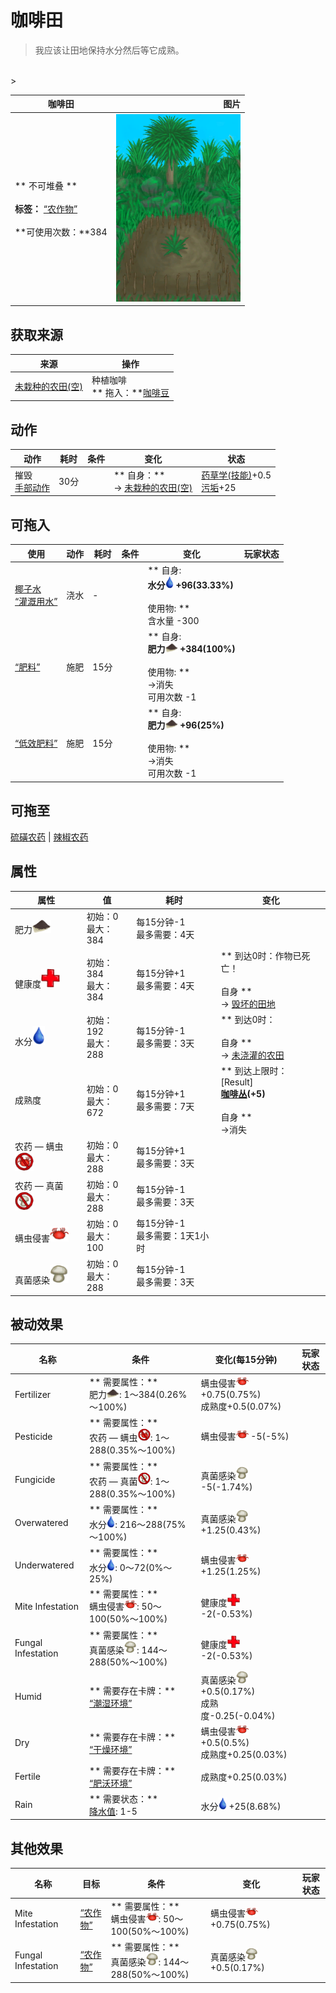# 咖啡田  
> 我应该让田地保持水分然后等它成熟。  
<br>  
>   
  
  咖啡田  |   图片   
 ----  |  ----:   
 ** 不可堆叠 **<br><br>**标签：**	[“农作物”](tag_Crop.md)<br><br>**可使用次数：**384  |  <img decoding="async" src="Sprite/CropPlotGrowing.png" href="a.md" style="max-width:300px;max-height:300px;">   
  
## 获取来源  
来源  |  操作  
----  |  ----  
[未栽种的农田(空)](CropPlotEmpty.md)  |  种植咖啡<br>** 拖入：**[咖啡豆](CoffeeBeans.md)  
## 动作  
动作  |  耗时  |  条件  |  变化  |  状态  
----  |  ----  |  ----  |  ----  |  ----  
摧毁<br>[手部动作](HandAction.md)  |  30分  |    |  ** 自身：**<br>→ [未栽种的农田(空)](CropPlotEmpty.md)  |  [药草学(技能)](Skill_Herbology.md)+0.5<br>[污垢](Filth.md)+25  
## 可拖入  
使用  |  动作  |  耗时  |  条件  |  变化  |  玩家状态  
----  |  ----  |  ----  |  ----  |  ----  |  ----  
[椰子水](LQ_CoconutWater.md)<br>[“灌溉用水”](tag_WaterFresh.md)  |  浇水<br>  |  -  |    |  ** 自身: **<br>水分<img decoding="async" src="Sprite/Thirst.png" href="a.md" style="max-width:20px;max-height:20px;">  +96(33.33%)<br><br>** 使用物: **<br>含水量  -300  |    
[“肥料”](tag_Fertilizer.md)  |  施肥<br>  |  15分  |    |  ** 自身: **<br>肥力<img decoding="async" src="Sprite/FineDirt.png" href="a.md" style="max-width:20px;max-height:20px;">  +384(100%)<br><br>** 使用物: **<br>→消失<br>可用次数  -1  |    
[“低效肥料”](tag_FertilizerWeak.md)  |  施肥<br>  |  15分  |    |  ** 自身: **<br>肥力<img decoding="async" src="Sprite/FineDirt.png" href="a.md" style="max-width:20px;max-height:20px;">  +96(25%)<br><br>** 使用物: **<br>→消失<br>可用次数  -1  |    
## 可拖至  
[硫磺农药](LQ_PesticideBrimstone.md) | [辣椒农药](LQ_PesticideChilli.md)  
## 属性   
属性  |  值  |  耗时  |  变化  
----  |  ----  |  ----  |  ----  
肥力<img decoding="async" src="Sprite/FineDirt.png" href="a.md" style="max-width:30px;max-height:30px;">  |  初始：0<br>最大：384  |  每15分钟-1<br>最多需要：4天  |    
健康度<img decoding="async" src="Sprite/Health.png" href="a.md" style="max-width:30px;max-height:30px;">  |  初始：384<br>最大：384  |  每15分钟+1<br>最多需要：4天  |  ** 到达0时：作物已死亡！ **<br><br>** 自身 **<br>→ [毁坏的田地](CropPlotRuined.md)  
水分<img decoding="async" src="Sprite/Thirst.png" href="a.md" style="max-width:30px;max-height:30px;">  |  初始：192<br>最大：288  |  每15分钟-1<br>最多需要：3天  |  ** 到达0时： **<br><br>** 自身 **<br>→ [未浇灌的农田](CropPlotDry.md)  
成熟度  |  初始：0<br>最大：672  |  每15分钟+1<br>最多需要：7天  |  ** 到达上限时： **<br>** [Result] **<br>  [咖啡丛](CoffeePlant.md)(+5)<br><br>** 自身 **<br>→消失  
农药 — 螨虫<img decoding="async" src="Sprite/MitesNot.png" href="a.md" style="max-width:30px;max-height:30px;">  |  初始：0<br>最大：288  |  每15分钟+1<br>最多需要：3天  |    
农药 — 真菌<img decoding="async" src="Sprite/FungiNot.png" href="a.md" style="max-width:30px;max-height:30px;">  |  初始：0<br>最大：288  |  每15分钟-1<br>最多需要：3天  |    
螨虫侵害<img decoding="async" src="Sprite/Mites.png" href="a.md" style="max-width:30px;max-height:30px;">  |  初始：0<br>最大：100  |  每15分钟-1<br>最多需要：1天1小时  |    
真菌感染<img decoding="async" src="Sprite/SaturationMushrooms.png" href="a.md" style="max-width:30px;max-height:30px;">  |  初始：0<br>最大：288  |  每15分钟-1<br>最多需要：3天  |    
## 被动效果  
名称  |  条件  |  变化(每15分钟)  |  玩家状态  
----  |  ----  |  ----  |  ----  
Fertilizer  |  ** 需要属性：**<br>肥力<img decoding="async" src="Sprite/FineDirt.png" href="a.md" style="max-width:20px;max-height:20px;">: 1～384(0.26%～100%)  |  螨虫侵害<img decoding="async" src="Sprite/Mites.png" href="a.md" style="max-width:20px;max-height:20px;"> +0.75(0.75%)<br>成熟度+0.5(0.07%)  |    
Pesticide  |  ** 需要属性：**<br>农药 — 螨虫<img decoding="async" src="Sprite/MitesNot.png" href="a.md" style="max-width:20px;max-height:20px;">: 1～288(0.35%～100%)  |  螨虫侵害<img decoding="async" src="Sprite/Mites.png" href="a.md" style="max-width:20px;max-height:20px;"> -5(-5%)  |    
Fungicide  |  ** 需要属性：**<br>农药 — 真菌<img decoding="async" src="Sprite/FungiNot.png" href="a.md" style="max-width:20px;max-height:20px;">: 1～288(0.35%～100%)  |  真菌感染<img decoding="async" src="Sprite/SaturationMushrooms.png" href="a.md" style="max-width:20px;max-height:20px;"> -5(-1.74%)  |    
Overwatered  |  ** 需要属性：**<br>水分<img decoding="async" src="Sprite/Thirst.png" href="a.md" style="max-width:20px;max-height:20px;">: 216～288(75%～100%)  |  真菌感染<img decoding="async" src="Sprite/SaturationMushrooms.png" href="a.md" style="max-width:20px;max-height:20px;"> +1.25(0.43%)  |    
Underwatered  |  ** 需要属性：**<br>水分<img decoding="async" src="Sprite/Thirst.png" href="a.md" style="max-width:20px;max-height:20px;">: 0～72(0%～25%)  |  螨虫侵害<img decoding="async" src="Sprite/Mites.png" href="a.md" style="max-width:20px;max-height:20px;"> +1.25(1.25%)  |    
Mite Infestation  |  ** 需要属性：**<br>螨虫侵害<img decoding="async" src="Sprite/Mites.png" href="a.md" style="max-width:20px;max-height:20px;">: 50～100(50%～100%)  |  健康度<img decoding="async" src="Sprite/Health.png" href="a.md" style="max-width:20px;max-height:20px;"> -2(-0.53%)  |    
Fungal Infestation  |  ** 需要属性：**<br>真菌感染<img decoding="async" src="Sprite/SaturationMushrooms.png" href="a.md" style="max-width:20px;max-height:20px;">: 144～288(50%～100%)  |  健康度<img decoding="async" src="Sprite/Health.png" href="a.md" style="max-width:20px;max-height:20px;"> -2(-0.53%)  |    
Humid  |  ** 需要存在卡牌：**<br>[“潮湿环境”](tag_EnvHumid.md)  |  真菌感染<img decoding="async" src="Sprite/SaturationMushrooms.png" href="a.md" style="max-width:20px;max-height:20px;"> +0.5(0.17%)<br>成熟度-0.25(-0.04%)  |    
Dry  |  ** 需要存在卡牌：**<br>[“干燥环境”](tag_EnvDry.md)  |  螨虫侵害<img decoding="async" src="Sprite/Mites.png" href="a.md" style="max-width:20px;max-height:20px;"> +0.5(0.5%)<br>成熟度+0.25(0.03%)  |    
Fertile  |  ** 需要存在卡牌：**<br>[“肥沃环境”](tag_EnvFertile.md)  |  成熟度+0.25(0.03%)  |    
Rain  |  ** 需要状态：**<br>[降水值](RainValue.md): 1-5  |  水分<img decoding="async" src="Sprite/Thirst.png" href="a.md" style="max-width:20px;max-height:20px;"> +25(8.68%)  |    
## 其他效果  
名称  |  目标  |  条件  |  变化  |  玩家状态  
----  |  ----  |  ----  |  ----  |  ----  
Mite Infestation  |  [“农作物”](tag_Crop.md)  |  ** 需要属性：**<br>螨虫侵害<img decoding="async" src="Sprite/Mites.png" href="a.md" style="max-width:20px;max-height:20px;">: 50～100(50%～100%)  |  螨虫侵害<img decoding="async" src="Sprite/Mites.png" href="a.md" style="max-width:20px;max-height:20px;"> +0.75(0.75%)  |    
Fungal Infestation  |  [“农作物”](tag_Crop.md)  |  ** 需要属性：**<br>真菌感染<img decoding="async" src="Sprite/SaturationMushrooms.png" href="a.md" style="max-width:20px;max-height:20px;">: 144～288(50%～100%)  |  真菌感染<img decoding="async" src="Sprite/SaturationMushrooms.png" href="a.md" style="max-width:20px;max-height:20px;"> +0.5(0.17%)  |    


<script>document.title="咖啡田 - 卡牌生存百科 Card Survival Wiki";</script>